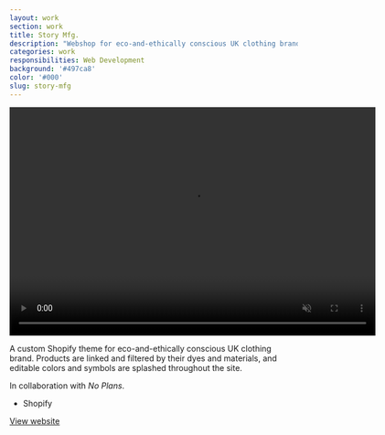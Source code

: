 ```yaml
---
layout: work
section: work
title: Story Mfg.
description: "Webshop for eco-and-ethically conscious UK clothing brand"
categories: work
responsibilities: Web Development
background: '#497ca8'
color: '#000'
slug: story-mfg
---
```


<div>
  <video loop muted playsinline id="{{ page.slug }}" class="browser_img" title="{{ page.title }}"
    preload="auto" width="640" height="400" data-setup="{}">
    <source src="{{ site.root }}/work/videos/storymfg.mp4#t=0.1" type='video/mp4'>
  </video>
</div>

<p>
  A custom Shopify theme for eco-and-ethically conscious UK clothing brand. Products are linked and filtered by their dyes and materials, and editable colors and symbols are splashed throughout the site.
</p>
<p>
In collaboration with <em>No Plans</em>.
</p>

<ul class="tags">
  <li>Shopify</li>
</ul>

<a href="https://storymfg.com/" class="button" rel="external">View website</a>

